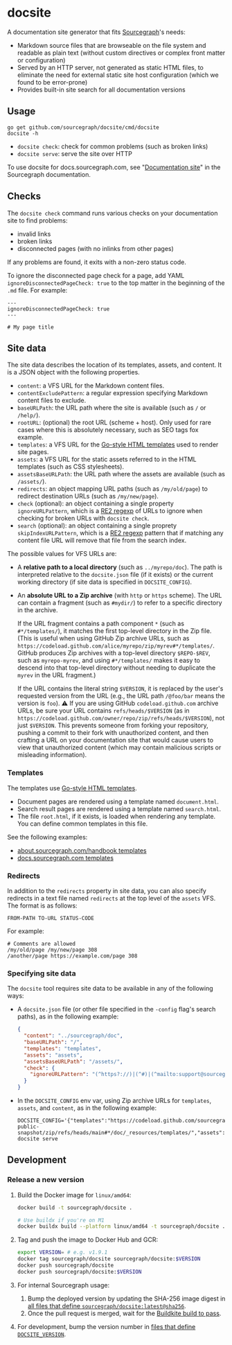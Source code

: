 # docsite

A documentation site generator that fits [Sourcegraph](https://sourcegraph.com)'s needs:

- Markdown source files that are browseable on the file system and readable as plain text (without custom directives or complex front matter or configuration)
- Served by an HTTP server, not generated as static HTML files, to eliminate the need for external static site host configuration (which we found to be error-prone)
- Provides built-in site search for all documentation versions

## Usage

```shell
go get github.com/sourcegraph/docsite/cmd/docsite
docsite -h
```

- `docsite check`: check for common problems (such as broken links)
- `docsite serve`: serve the site over HTTP

To use docsite for docs.sourcegraph.com, see "[Documentation site](https://docs.sourcegraph.com/dev/documentation/site)" in the Sourcegraph documentation.

## Checks

The `docsite check` command runs various checks on your documentation site to find problems:

- invalid links
- broken links
- disconnected pages (with no inlinks from other pages)

If any problems are found, it exits with a non-zero status code.

To ignore the disconnected page check for a page, add YAML `ignoreDisconnectedPageCheck: true` to the top matter in the beginning of the `.md` file. For example:

```
---
ignoreDisconnectedPageCheck: true
---

# My page title
```

## Site data

The site data describes the location of its templates, assets, and content. It is a JSON object with the following properties.

- `content`: a VFS URL for the Markdown content files.
- `contentExcludePattern`: a regular expression specifying Markdown content files to exclude.
- `baseURLPath`: the URL path where the site is available (such as `/` or `/help/`).
- `rootURL`: (optional) the root URL (scheme + host). Only used for rare cases where this is absolutely necessary, such as SEO tags fox example.
- `templates`: a VFS URL for the [Go-style HTML templates](https://golang.org/pkg/html/template/) used to render site pages.
- `assets`: a VFS URL for the static assets referred to in the HTML templates (such as CSS stylesheets).
- `assetsBaseURLPath`: the URL path where the assets are available (such as `/assets/`).
- `redirects`: an object mapping URL paths (such as `/my/old/page`) to redirect destination URLs (such as `/my/new/page`).
- `check` (optional): an object containing a single property `ignoreURLPattern`, which is a [RE2 regexp](https://golang.org/pkg/regexp/syntax/) of URLs to ignore when checking for broken URLs with `docsite check`.
- `search` (optional): an object containing a single proprety `skipIndexURLPattern`, which is a [RE2 regexp](https://golang.org/pkg/regexp/syntax/) pattern that if matching any content file URL will remove that file from the search index.

The possible values for VFS URLs are:

- A **relative path to a local directory** (such as `../myrepo/doc`). The path is interpreted relative to the `docsite.json` file (if it exists) or the current working directory (if site data is specified in `DOCSITE_CONFIG`).
- An **absolute URL to a Zip archive** (with `http` or `https` scheme). The URL can contain a fragment (such as `#mydir/`) to refer to a specific directory in the archive.

  If the URL fragment contains a path component `*` (such as `#*/templates/`), it matches the first top-level directory in the Zip file. (This is useful when using GitHub Zip archive URLs, such as `https://codeload.github.com/alice/myrepo/zip/myrev#*/templates/`. GitHub produces Zip archives with a top-level directory `$REPO-$REV`, such as `myrepo-myrev`, and using `#*/templates/` makes it easy to descend into that top-level directory without needing to duplicate the `myrev` in the URL fragment.)

  If the URL contains the literal string `$VERSION`, it is replaced by the user's requested version from the URL (e.g., the URL path `/@foo/bar` means the version is `foo`). ⚠️ If you are using GitHub `codeload.github.com` archive URLs, be sure your URL contains `refs/heads/$VERSION` (as in `https://codeload.github.com/owner/repo/zip/refs/heads/$VERSION`), not just `$VERSION`. This prevents someone from forking your repository, pushing a commit to their fork with unauthorized content, and then crafting a URL on your documentation site that would cause users to view that unauthorized content (which may contain malicious scripts or misleading information).

### Templates

The templates use [Go-style HTML templates](https://golang.org/pkg/html/template/).

- Document pages are rendered using a template named `document.html`.
- Search result pages are rendered using a template named `search.html`.
- The file `root.html`, if it exists, is loaded when rendering any template. You can define common templates in this file.

See the following examples:

- [about.sourcegraph.com/handbook templates](https://github.com/sourcegraph/about/tree/master/_resources/templates)
- [docs.sourcegraph.com templates](https://github.com/sourcegraph/sourcegraph-public-snapshot/tree/main/doc/_resources/templates)

### Redirects

In addition to the `redirects` property in site data, you can also specify redirects in a text file named `redirects` at the top level of the `assets` VFS. The format is as follows:

```text
FROM-PATH TO-URL STATUS-CODE
```

For example:

```text
# Comments are allowed
/my/old/page /my/new/page 308
/another/page https://example.com/page 308
```

### Specifying site data

The `docsite` tool requires site data to be available in any of the following ways:

- A `docsite.json` file (or other file specified in the `-config` flag's search paths), as in the following example:
  ```json
  {
    "content": "../sourcegraph/doc",
    "baseURLPath": "/",
    "templates": "templates",
    "assets": "assets",
    "assetsBaseURLPath": "/assets/",
    "check": {
      "ignoreURLPattern": "(^https?://)|(^#)|(^mailto:support@sourcegraph\\.com$)|(^chrome://)"
    }
  }
  ```
- In the `DOCSITE_CONFIG` env var, using Zip archive URLs for `templates`, `assets`, and `content`, as in the following example:
  ```
  DOCSITE_CONFIG='{"templates":"https://codeload.github.com/sourcegraph/sourcegraph-public-snapshot/zip/refs/heads/main#*/doc/_resources/templates/","assets":"https://codeload.github.com/sourcegraph/sourcegraph/zip/refs/heads/main#*/doc/_resources/assets/","content":"https://codeload.github.com/sourcegraph/sourcegraph/zip/refs/heads/$VERSION#*/doc/","baseURLPath":"/","assetsBaseURLPath":"/assets/","defaultContentBranch":"main"}' docsite serve
  ```

## Development

### Release a new version

1. Build the Docker image for `linux/amd64`:

   ```sh
   docker build -t sourcegraph/docsite .

   # Use buildx if you're on M1
   docker buildx build --platform linux/amd64 -t sourcegraph/docsite .
   ```

1. Tag and push the image to Docker Hub and GCR:
   ```sh
   export VERSION= # e.g. v1.9.1
   docker tag sourcegraph/docsite sourcegraph/docsite:$VERSION
   docker push sourcegraph/docsite
   docker push sourcegraph/docsite:$VERSION
   ```
1. For internal Sourcegraph usage:
   1. Bump the deployed version by updating the SHA-256 image digest in [all files that define `sourcegraph/docsite:latest@sha256`](https://sourcegraph.sourcegraph.com/search?q=context:global+repo:%5Egithub.com/sourcegraph/*+%28NOT+repo:sourcegraph/kube-backup%29+index.docker.io/sourcegraph/docsite:v.*%40sha256:.*&patternType=regexp&sm=1&groupBy=path).
   1. Once the pull request is merged, wait for the [Buildkite build to pass](https://buildkite.com/sourcegraph/deploy-sourcegraph-cloud/builds?branch=release).
1. For development, bump the version number in [files that define `DOCSITE_VERSION`](https://sourcegraph.com/search?q=context:global+repo:%5Egithub.com/sourcegraph/*+%28NOT+repo:sourcegraph/kube-backup%29+DOCSITE_VERSION:&patternType=literal).
